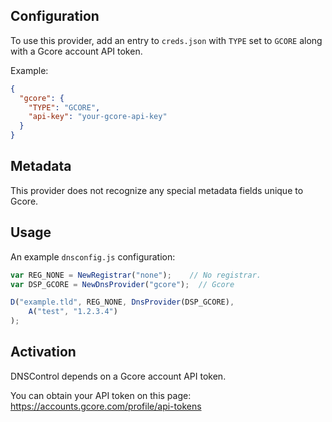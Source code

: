 ## Configuration

To use this provider, add an entry to `creds.json` with `TYPE` set to `GCORE`
along with a Gcore account API token.

Example:

```json
{
  "gcore": {
    "TYPE": "GCORE",
    "api-key": "your-gcore-api-key"
  }
}
```

## Metadata
This provider does not recognize any special metadata fields unique to Gcore.

## Usage
An example `dnsconfig.js` configuration:

```javascript
var REG_NONE = NewRegistrar("none");    // No registrar.
var DSP_GCORE = NewDnsProvider("gcore");  // Gcore

D("example.tld", REG_NONE, DnsProvider(DSP_GCORE),
    A("test", "1.2.3.4")
);
```

## Activation

DNSControl depends on a Gcore account API token.

You can obtain your API token on this page: <https://accounts.gcore.com/profile/api-tokens>
